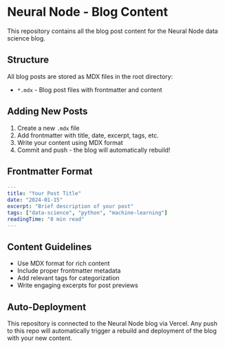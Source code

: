 # Neural Node - Blog Content

This repository contains all the blog post content for the Neural Node data science blog.

## Structure

All blog posts are stored as MDX files in the root directory:

- `*.mdx` - Blog post files with frontmatter and content

## Adding New Posts

1. Create a new `.mdx` file
2. Add frontmatter with title, date, excerpt, tags, etc.
3. Write your content using MDX format
4. Commit and push - the blog will automatically rebuild!

## Frontmatter Format

```yaml
---
title: "Your Post Title"
date: "2024-01-15"
excerpt: "Brief description of your post"
tags: ["data-science", "python", "machine-learning"]
readingTime: "8 min read"
---
```

## Content Guidelines

- Use MDX format for rich content
- Include proper frontmatter metadata
- Add relevant tags for categorization
- Write engaging excerpts for post previews

## Auto-Deployment

This repository is connected to the Neural Node blog via Vercel. Any push to this repo will automatically trigger a rebuild and deployment of the blog with your new content. 